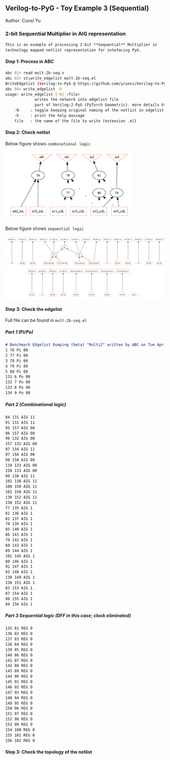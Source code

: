 ## Verilog-to-PyG - Toy Example 3 (Sequential)

Author: Cunxi Yu

### 2-bit Sequential Multiplier in AIG representation
```markdown
This is an example of processing 2-bit **Sequential** Multiplier in 
technology mapped netlist representation for intefacing PyG.
```

#### Step 1: Process in ABC

```bash
abc 01> read mult-2b-seq.v 
abc 02> st;write_edgelist mult-2b-seq.el 
WriteEdgelist (Verilog-to-PyG @ https://github.com/ycunxi/Verilog-to-PyG) starts writing to mult-2b-seq.el.
abc 04> write_edgelist -h
usage: write_edgelist [-N] <file>
	         writes the network into edgelist file
	         part of Verilog-2-PyG (PyTorch Geometric). more details https://github.com/ycunxi/Verilog-to-PyG 
	-N     : toggle keeping original naming of the netlist in edgelist (default=False)
	-h     : print the help massage
	file   : the name of the file to write (extension .el)
```

#### Step 2: Check netlist

Below figure shows ```combinational logic```

<img src="comb.png" alt="Seq 2-b Multiplier (comb)" width="400" />

Below figure shows ```sequential logic```

<img src="seq.png" alt="Seq 2-b Multiplier (seq)" width="800" />

#### Step 3: Check the edgelist 

Full file can be found in ```mult-2b-seq.el```

##### Part 1 (Pi/Po)


```markdown
# Benchmark Edgelist Dumping (beta) "Multi2" written by ABC on Tue Apr 25 11:14:34 2023 (more at https://github.com/ycunxi/Verilog-to-PyG)
1 76 Pi 00
2 77 Pi 00
3 78 Pi 00
4 79 Pi 00
5 80 Pi 00
131 6 Po 00  
132 7 Po 00   
133 8 Po 00 
134 9 Po 00 
```
##### Part 2 (Combinational logic)

```bash
84 131 AIG 11
91 131 AIG 11
95 157 AIG 00
96 157 AIG 00
98 132 AIG 00
157 132 AIG 00
97 134 AIG 11
97 158 AIG 00
98 158 AIG 00
134 133 AIG 00
158 133 AIG 00
99 138 AIG 11
102 138 AIG 11
100 150 AIG 11
101 150 AIG 11
138 152 AIG 11
150 152 AIG 11
77 135 AIG 1
81 136 AIG 1
82 137 AIG 1
78 139 AIG 1
85 140 AIG 1
86 141 AIG 1
79 142 AIG 1
88 143 AIG 1
89 144 AIG 1
101 145 AIG 1
80 146 AIG 1
92 147 AIG 1
93 148 AIG 1 
138 149 AIG 1
150 151 AIG 1
83 153 AIG 1 
87 154 AIG 1 
90 155 AIG 1 
94 156 AIG 1 
```

##### Part 3 Sequential logic (DFF in this case; clock eliminated)

```bash
135 81 REG 0
136 82 REG 0
137 83 REG 0
138 84 REG 0
139 85 REG 0
140 86 REG 0
141 87 REG 0
142 88 REG 0
143 89 REG 0
144 90 REG 0
145 91 REG 0
146 92 REG 0
147 93 REG 0
148 94 REG 0
149 95 REG 0
150 96 REG 0
151 97 REG 0
152 98 REG 0
153 99 REG 0
154 100 REG 0
155 101 REG 0
156 102 REG 0
```


#### Step 3: Check the topology of the netlist
